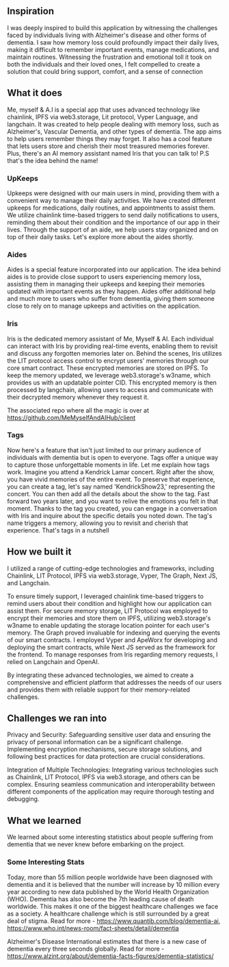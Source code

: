 ## Inspiration

I was deeply inspired to build this application by witnessing the challenges faced by individuals living with Alzheimer's disease and other forms of dementia. I saw how memory loss could profoundly impact their daily lives, making it difficult to remember important events, manage medications, and maintain routines. Witnessing the frustration and emotional toll it took on both the individuals and their loved ones, I felt compelled to create a solution that could bring support, comfort, and a sense of connection

## What it does

Me, myself & A.I is a special app that uses advanced technology like chainlink, IPFS via web3.storage, Lit protocol, Vyper Language, and langchain. It was created to help people dealing with memory loss, such as Alzheimer's, Vascular Dementia, and other types of dementia. The app aims to help users remember things they may forget. It also has a cool feature that lets users store and cherish their most treasured memories forever. Plus, there's an AI memory assistant named Iris that you can talk to! P.S that's the idea behind the name!

### UpKeeps

Upkeeps were designed with our main users in mind, providing them with a convenient way to manage their daily activities. We have created different upkeeps for medications, daily routines, and appointments to assist them. We utilize chainlink time-based triggers to send daily notifications to users, reminding them about their condition and the importance of our app in their lives. Through the support of an aide, we help users stay organized and on top of their daily tasks. Let's explore more about the aides shortly.

### Aides

Aides is a special feature incorporated into our application. The idea behind aides is to provide close support to users experiencing memory loss, assisting them in managing their upkeeps and keeping their memories updated with important events as they happen. Aides offer additional help and much more to users who suffer from dementia, giving them someone close to rely on to manage upkeeps and activities on the application.

### Iris

Iris is the dedicated memory assistant of Me, Myself & AI. Each individual can interact with Iris by providing real-time events, enabling them to revisit and discuss any forgotten memories later on. Behind the scenes, Iris utilizes the LIT protocol access control to encrypt users' memories through our core smart contract. These encrypted memories are stored on IPFS. To keep the memory updated, we leverage web3.storage's w3name, which provides us with an updatable pointer CID. This encrypted memory is then processed by langchain, allowing users to access and communicate with their decrypted memory whenever they request it.

The associated repo where all the magic is over at https://github.com/MeMyselfAndAIHub/client

### Tags

Now here's a feature that isn't just limited to our primary audience of individuals with dementia but is open to everyone. Tags offer a unique way to capture those unforgettable moments in life. Let me explain how tags work. Imagine you attend a Kendrick Lamar concert. Right after the show, you have vivid memories of the entire event. To preserve that experience, you can create a tag, let's say named 'KendrickShow23,' representing the concert. You can then add all the details about the show to the tag. Fast forward two years later, and you want to relive the emotions you felt in that moment. Thanks to the tag you created, you can engage in a conversation with Iris and inquire about the specific details you noted down. The tag's name triggers a memory, allowing you to revisit and cherish that experience. That's tags in a nutshell

## How we built it

I utilized a range of cutting-edge technologies and frameworks, including Chainlink, LIT Protocol, IPFS via web3.storage, Vyper, The Graph, Next JS, and Langchain.

To ensure timely support, I leveraged chainlink time-based triggers to remind users about their condition and highlight how our application can assist them. For secure memory storage, LIT Protocol was employed to encrypt their memories and store them on IPFS, utilizing web3.storage's w3name to enable updating the storage location pointer for each user's memory. The Graph proved invaluable for indexing and querying the events of our smart contracts. I employed Vyper and ApeWorx for developing and deploying the smart contracts, while Next JS served as the framework for the frontend. To manage responses from Iris regarding memory requests, I relied on Langchain and OpenAI.

By integrating these advanced technologies, we aimed to create a comprehensive and efficient platform that addresses the needs of our users and provides them with reliable support for their memory-related challenges.

## Challenges we ran into

Privacy and Security: Safeguarding sensitive user data and ensuring the privacy of personal information can be a significant challenge. Implementing encryption mechanisms, secure storage solutions, and following best practices for data protection are crucial considerations.

Integration of Multiple Technologies: Integrating various technologies such as Chainlink, LIT Protocol, IPFS via web3.storage, and others can be complex. Ensuring seamless communication and interoperability between different components of the application may require thorough testing and debugging.

## What we learned

We learned about some interesting statistics about people suffering from dementia that we never knew before embarking on the project.

### Some Interesting Stats

Today, more than 55 million people worldwide have been diagnosed with dementia and it is believed that the number will increase by 10 million every year according to new data published by the World Health Organization (WHO). Dementia has also become the 7th leading cause of death worldwide. This makes it one of the biggest healthcare challenges we face as a society. A healthcare challenge which is still surrounded by a great deal of stigma. Read for more - https://www.quantib.com/blog/dementia-ai, https://www.who.int/news-room/fact-sheets/detail/dementia

Alzheimer's Disease International estimates that there is a new case of dementia every three seconds globally. Read for more - https://www.alzint.org/about/dementia-facts-figures/dementia-statistics/
